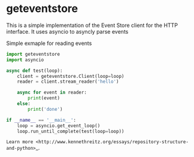 geteventstore
========================

This is a simple implementation of the Event Store client for the HTTP interface. It uses asyncio to asyncly parse events

Simple exmaple for reading events

```python
import geteventstore
import asyncio

async def test(loop):
    client = geteventstore.Client(loop=loop)
    reader = client.stream_reader('hello')

    async for event in reader:
        print(event)
    else:
        print('done')

if __name__ == '__main__':
    loop = asyncio.get_event_loop()
    loop.run_until_complete(test(loop=loop))

```

`Learn more <http://www.kennethreitz.org/essays/repository-structure-and-python>`_.

